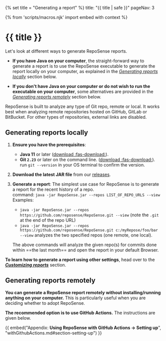 {% set title = "Generating a report" %}
<frontmatter>
  title: "{{ title | safe }}"
  pageNav: 3
</frontmatter>

{% from 'scripts/macros.njk' import embed with context %}

<h1 class="display-4"><md>{{ title }}</md></h1>

<div class="lead">

Let's look at different ways to generate RepoSense reports.
</div>


* **If you have Java on your computer**, the straight-forward way to generate a report is to use the RepoSense executable to generate the report locally on your computer, as explained in the [_Generating reports locally_](#generating-reports-locally) section below.

* **If you don't have Java on your computer or do not wish to run the executable on your computer**, some alternatives are provided in the [_Generating reports remotely_](#generating-reports-remotely) section below.

<box type="info" seamless>

RepoSense is built to analyze any type of Git repo, remote or local. It works best when analyzing remote repositories hosted on GitHub, GitLab or BitBucket.
For other types of repositories, external links are disabled.
</box>

<!-- ==================================================================================================== -->

## Generating reports locally

1. **Ensure you have the prerequisites**:
   * **Java 11** or later ([download :fas-download:](https://www.java.com/en/)).
   * **Git `2.23`** or later on the command line. ([download :fas-download:](https://git-scm.com/downloads)).<br> run `git --version` in your OS terminal to confirm the version.

1. **Download the latest JAR file** from our [releases](https://github.com/reposense/RepoSense/releases/latest).

1. **Generate a report**: The simplest use case for RepoSense is to generate a report for the recent history of a repo.<br>
  command: `java -jar RepoSense.jar --repos LIST_OF_REPO_URLS --view`<br>
  Examples:
   * `java -jar RepoSense.jar --repos https://github.com/reposense/RepoSense.git --view` (note the `.git` at the end of the repo URL)
   * `java -jar RepoSense.jar --repos https://github.com/reposense/RepoSense.git c:/myRepose/foo/bar --view` analyzes the two specified repos (one remote, one local).

   The above commands will analyze the given repo(s) for commits done within ==the last month== and open the report in your default Browser.

**To learn how to generate a report using <tooltip content="e.g., generate a report for a different period, for specific file types, for specific authors, etc.">other settings</tooltip>**, head over to the [_**Customizing reports**_](customizingReports.html) section.

<!-- ==================================================================================================== -->

## Generating reports remotely

**You can generate a RepoSense report remotely without installing/running anything on your computer.** This is particularly useful when you are deciding whether to adopt RepoSense.

**The recommended option is to use GitHub Actions.** The instructions are given below.

{{ embed("Appendix: **Using RepoSense with GitHub Actions → Setting up**", "withGithubActions.md#section-setting-up") }}
